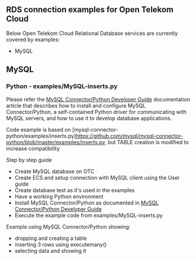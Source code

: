 ## RDS connection examples for Open Telekom Cloud ##
Below Open Telekom Cloud Relational Database services are currently covered by examples:
- MySQL


## MySQL ##

### Python - examples/MySQL-inserts.py ###
Please refer the [MySQL Connector/Python Developer Guide](https://dev.mysql.com/doc/connector-python/en/) documentation article that describes how to install and configure MySQL Connector/Python, a self-contained Python driver for communicating with MySQL servers, and how to use it to develop database applications. 

Code example is based on [mysql-connector-python/examples/inserts.py]https://github.com/mysql/mysql-connector-python/blob/master/examples/inserts.py, but TABLE creation is modified to increase compatibility

Step by step guide
- Create MySQL database on OTC 
- Create ECS and setup connection with MySQL client using the User guide
- Create database test as it's used in the examples
- Have a working Python environment
- Install MySQL Connector/Python as documented in [MySQL Connector/Python Developer Guide](https://dev.mysql.com/doc/connector-python/en/)
- Execute the example code from examples/MySQL-inserts.py

Example using MySQL Connector/Python showing:
* dropping and creating a table
* inserting 3 rows using executemany()
* selecting data and showing it

